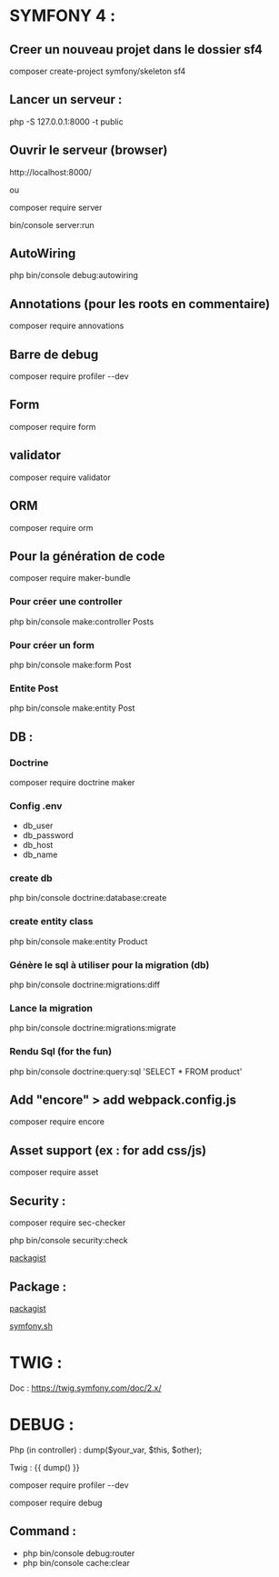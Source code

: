 # SYMFONY 4 :

## Creer un nouveau projet dans le dossier sf4
composer create-project symfony/skeleton sf4

## Lancer un serveur :
php -S 127.0.0.1:8000 -t public

## Ouvrir le serveur (browser)
http://localhost:8000/

ou

composer require server

bin/console server:run

## AutoWiring
php bin/console debug:autowiring

## Annotations (pour les roots en commentaire)
composer require annovations

## Barre de debug
composer require profiler --dev

## Form
composer require form
## validator
composer require validator
## ORM
composer require orm

## Pour la génération de code
composer require maker-bundle
### Pour créer une controller
php bin/console make:controller Posts
### Pour créer un form
php bin/console make:form Post
### Entite Post
php bin/console make:entity Post

## DB :
### Doctrine
composer require doctrine maker
### Config .env 
- db_user
- db_password
- db_host
- db_name
### create db
php bin/console doctrine:database:create
### create entity class
php bin/console make:entity Product
### Génère le sql à utiliser pour la migration (db)
php bin/console doctrine:migrations:diff
### Lance la migration
php bin/console doctrine:migrations:migrate
### Rendu Sql (for the fun)
php bin/console doctrine:query:sql 'SELECT * FROM product'

## Add "encore" > add webpack.config.js
composer require encore

## Asset support (ex : for add css/js)
composer require asset

## Security : 
composer require sec-checker

php bin/console security:check

[packagist](https://packagist.org/packages/sensiolabs/security-checker)

## Package : 
[packagist](https://packagist.org)

[symfony.sh](https://symfony.sh)

# TWIG :
Doc : https://twig.symfony.com/doc/2.x/

# DEBUG : 
Php (in controller) : dump($your_var, $this, $other);

Twig : {{ dump() }}

composer require profiler --dev

composer require debug

## Command : 
- php bin/console debug:router
- php bin/console cache:clear